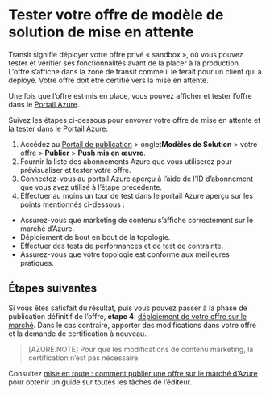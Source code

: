 <properties
   pageTitle="Test de votre offre de modèle de solution pour le marché | Microsoft Azure"
   description="Comprendre comment tester votre offre de modèle de solution à Azure Marketplace."
   services="marketplace-publishing"
   documentationCenter=""
   authors="HannibalSII"
   manager="hascipio"
   editor=""/>

<tags
   ms.service="marketplace"
   ms.devlang="na"
   ms.topic="article"
   ms.tgt_pltfrm="na"
   ms.workload="na"
   ms.date="12/04/2015"
   ms.author="hascipio; v-divte" />

# <a name="test-your-solution-template-offer-in-staging"></a>Tester votre offre de modèle de solution de mise en attente
Transit signifie déployer votre offre privé « sandbox », où vous pouvez tester et vérifier ses fonctionnalités avant de la placer à la production. L’offre s’affiche dans la zone de transit comme il le ferait pour un client qui a déployé. Votre offre doit être certifié vers la mise en attente.

Une fois que l’offre est mis en place, vous pouvez afficher et tester l’offre dans le [Portail Azure](https://portal.azure.com/).

Suivez les étapes ci-dessous pour envoyer votre offre de mise en attente et la tester dans le [Portail Azure](https://portal.azure.com/):

1.  Accédez au [Portail de publication](https://publish.windowsazure.com) > onglet**Modèles de Solution** > votre offre > **Publier** > **Push mis en œuvre**.
2.  Fournir la liste des abonnements Azure que vous utiliserez pour prévisualiser et tester votre offre.
3.  Connectez-vous au portail Azure aperçu à l’aide de l’ID d’abonnement que vous avez utilisé à l’étape précédente.
4.  Effectuer au moins un tour de test dans le portail Azure aperçu sur les points mentionnés ci-dessous :
  - Assurez-vous que marketing de contenu s’affiche correctement sur le marché d’Azure.
  - Déploiement de bout en bout de la topologie.
  - Effectuer des tests de performances et de test de contrainte.
  - Assurez-vous que votre topologie est conforme aux meilleures pratiques.

## <a name="next-steps"></a>Étapes suivantes
Si vous êtes satisfait du résultat, puis vous pouvez passer à la phase de publication définitif de l’offre, **étape 4**: [déploiement de votre offre sur le marché](marketplace-publishing-push-to-production.md). Dans le cas contraire, apporter des modifications dans votre offre et la demande de certification à nouveau.

> [AZURE.NOTE] Pour que les modifications de contenu marketing, la certification n’est pas nécessaire.

Consultez [mise en route : comment publier une offre sur le marché d’Azure](marketplace-publishing-getting-started.md) pour obtenir un guide sur toutes les tâches de l’éditeur.
